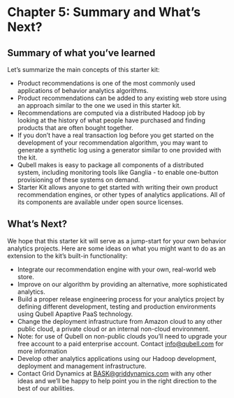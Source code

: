 Chapter 5: Summary and What’s Next?
===================================
Summary of what you’ve learned
------------------------------
Let’s summarize the main concepts of this starter kit:

- Product recommendations is one of the most commonly used applications of behavior analytics algorithms.
- Product recommendations can be added to any existing web store using an approach similar to the one we used in this starter kit.
- Recommendations are computed via a distributed Hadoop job by looking at the history of what people have purchased and finding products that are often bought together.
- If you don’t have a real transaction log before you get started on the development of your recommendation algorithm, you may want to generate a synthetic log using a generator similar to one provided with the kit.
- Qubell makes is easy to package all components of a distributed system, including monitoring tools like Ganglia - to enable one-button provisioning of these systems on demand.
- Starter Kit allows anyone to get started with writing their own product recommendation engines, or other types of analytics applications. All of its components are available under open source licenses.

What’s Next?
------------
We hope that this starter kit will serve as a jump-start for your own behavior analytics projects. Here are some ideas on what you might want to do as an extension to the kit’s built-in functionality:
- Integrate our recommendation engine with your own, real-world web store.
- Improve on our algorithm by providing an alternative, more sophisticated analytics.
- Build a proper release engineering process for your analytics project by defining different development, testing and production environments using Qubell Apaptive PaaS technology.
- Change the deployment infrastructure from Amazon cloud to any other public cloud, a private cloud or an internal non-cloud environment. 
- Note: for use of Qubell on non-public clouds you’ll need to upgrade your free account to a paid enterprise account. Contact [info@qubell.com](mailto:info@qubell.com) for more information
- Develop other analytics applications using our Hadoop development, deployment and management infrastructure. 
- Contact Grid Dynamics at [BASK@griddynamics.com](mailto:BASK@griddynamics.com) with any other ideas and we’ll be happy to help point you in the right direction to the best of our abilities.

